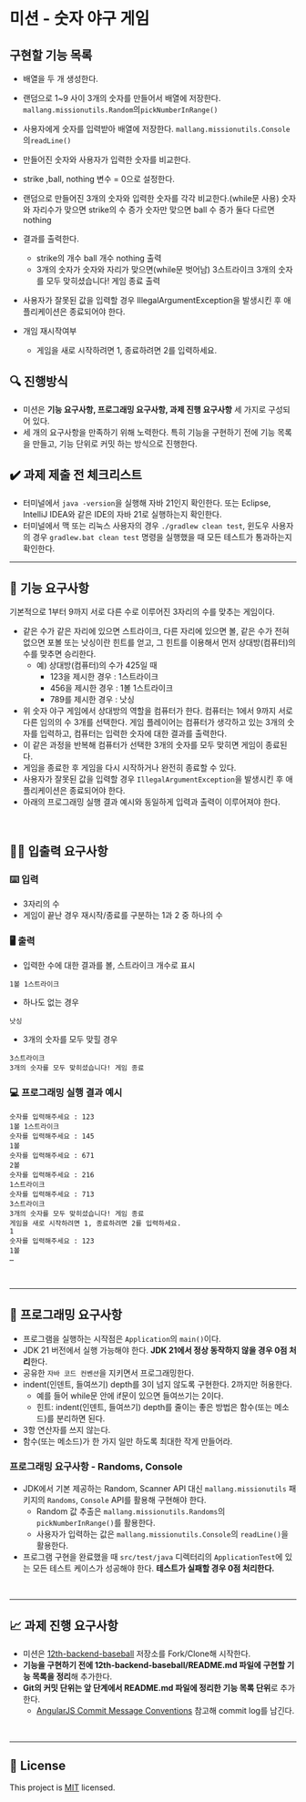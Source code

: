 # 미션 - 숫자 야구 게임

## 구현할 기능 목록

- 배열을 두 개 생성한다.

- 랜덤으로 1~9 사이 3개의 숫자를 만들어서 배열에 저장한다.
  `mallang.missionutils.Random`의`pickNumberInRange()`
- 사용자에게 숫자를 입력받아 배열에 저장한다.
  `mallang.missionutils.Console`의`readLine()`

- 만들어진 숫자와 사용자가 입력한 숫자를 비교한다.
- strike ,ball, nothing 변수 = 0으로 설정한다.
- 랜덤으로 만들어진 3개의 숫자와 입력한 숫자를 각각 비교한다.(while문 사용)
  숫자와 자리수가 맞으면 strike의 수 증가
  숫자만 맞으면 ball 수 증가
  둘다 다르면 nothing

- 결과를 출력한다.
  - strike의 개수
    ball 개수
    nothing
    출력
  - 3개의 숫자가 숫자와 자리가 맞으면(while문 벗어남)
    3스트라이크
    3개의 숫자를 모두 맞히셨습니다! 게임 종료 출력
  
- 사용자가 잘못된 값을 입력할 경우 IllegalArgumentException을 발생시킨 후 애플리케이션은 종료되어야 한다. 

- 개임 재시작여부
  - 게임을 새로 시작하려면 1, 종료하려면 2를 입력하세요.

## 🔍 진행방식

- 미션은 **기능 요구사항, 프로그래밍 요구사항, 과제 진행 요구사항** 세 가지로 구성되어 있다.
- 세 개의 요구사항을 만족하기 위해 노력한다. 특히 기능을 구현하기 전에 기능 목록을 만들고, 기능 단위로 커밋 하는 방식으로 진행한다.

## ✔️ 과제 제출 전 체크리스트

- 터미널에서 `java -version`을 실행해 자바 21인지 확인한다. 또는 Eclipse, IntelliJ IDEA와 같은 IDE의 자바 21로 실행하는지 확인한다.
- 터미널에서 맥 또는 리눅스 사용자의 경우 `./gradlew clean test`, 윈도우 사용자의 경우 `gradlew.bat clean test` 명령을 실행했을 때 모든 테스트가 통과하는지 확인한다.

---

## 🚀 기능 요구사항

기본적으로 1부터 9까지 서로 다른 수로 이루어진 3자리의 수를 맞추는 게임이다.

- 같은 수가 같은 자리에 있으면 스트라이크, 다른 자리에 있으면 볼, 같은 수가 전혀 없으면 포볼 또는 낫싱이란 힌트를 얻고, 그 힌트를 이용해서 먼저 상대방(컴퓨터)의 수를 맞추면 승리한다.
  - 예) 상대방(컴퓨터)의 수가 425일 때
    - 123을 제시한 경우 : 1스트라이크
    - 456을 제시한 경우 : 1볼 1스트라이크
    - 789를 제시한 경우 : 낫싱
- 위 숫자 야구 게임에서 상대방의 역할을 컴퓨터가 한다. 컴퓨터는 1에서 9까지 서로 다른 임의의 수 3개를 선택한다. 게임 플레이어는 컴퓨터가 생각하고 있는 3개의 숫자를 입력하고, 컴퓨터는 입력한 숫자에 대한 결과를 출력한다.
- 이 같은 과정을 반복해 컴퓨터가 선택한 3개의 숫자를 모두 맞히면 게임이 종료된다.
- 게임을 종료한 후 게임을 다시 시작하거나 완전히 종료할 수 있다.
- 사용자가 잘못된 값을 입력할 경우 `IllegalArgumentException`을 발생시킨 후 애플리케이션은 종료되어야 한다.
- 아래의 프로그래밍 실행 결과 예시와 동일하게 입력과 출력이 이루어져야 한다.

<br>

## ✍🏻 입출력 요구사항

### ⌨️ 입력

- 3자리의 수
- 게임이 끝난 경우 재시작/종료를 구분하는 1과 2 중 하나의 수

### 🖥 출력

- 입력한 수에 대한 결과를 볼, 스트라이크 개수로 표시

```
1볼 1스트라이크
```

- 하나도 없는 경우

```
낫싱
```

- 3개의 숫자를 모두 맞힐 경우

```
3스트라이크
3개의 숫자를 모두 맞히셨습니다! 게임 종료
```

### 💻 프로그래밍 실행 결과 예시

```
숫자를 입력해주세요 : 123
1볼 1스트라이크
숫자를 입력해주세요 : 145
1볼 
숫자를 입력해주세요 : 671
2볼 
숫자를 입력해주세요 : 216
1스트라이크 
숫자를 입력해주세요 : 713
3스트라이크 
3개의 숫자를 모두 맞히셨습니다! 게임 종료
게임을 새로 시작하려면 1, 종료하려면 2를 입력하세요.
1
숫자를 입력해주세요 : 123
1볼
… 
```

<br>

---

## 🎱 프로그래밍 요구사항

- 프로그램을 실행하는 시작점은 `Application`의 `main()`이다.
- JDK 21 버전에서 실행 가능해야 한다. **JDK 21에서 정상 동작하지 않을 경우 0점 처리**한다.
- 공유한 `자바 코드 컨벤션`을 지키면서 프로그래밍한다.
- indent(인덴트, 들여쓰기) depth를 3이 넘지 않도록 구현한다. 2까지만 허용한다.
  - 예를 들어 while문 안에 if문이 있으면 들여쓰기는 2이다.
  - 힌트: indent(인덴트, 들여쓰기) depth를 줄이는 좋은 방법은 함수(또는 메소드)를 분리하면 된다.
- 3항 연산자를 쓰지 않는다.
- 함수(또는 메소드)가 한 가지 일만 하도록 최대한 작게 만들어라.

### 프로그래밍 요구사항 - Randoms, Console

- JDK에서 기본 제공하는 Random, Scanner API 대신 `mallang.missionutils` 패키지의 `Randoms`, `Console` API를 활용해 구현해야 한다.
  - Random 값 추출은 `mallang.missionutils.Randoms`의 `pickNumberInRange()`를 활용한다.
  - 사용자가 입력하는 값은 `mallang.missionutils.Console`의 `readLine()`을 활용한다.
- 프로그램 구현을 완료했을 때 `src/test/java` 디렉터리의 `ApplicationTest`에 있는 모든 테스트 케이스가 성공해야 한다. **테스트가 실패할 경우 0점 처리한다.**

<br>

---

## 📈 과제 진행 요구사항

- 미션은 [12th-backend-baseball](https://github.com/CNU-Likelion/12th-backend-baseball) 저장소를 Fork/Clone해 시작한다.
- **기능을 구현하기 전에 12th-backend-baseball/README.md 파일에 구현할 기능 목록을 정리**해 추가한다.
- **Git의 커밋 단위는 앞 단계에서 README.md 파일에 정리한 기능 목록 단위**로 추가한다.
  - [AngularJS Commit Message Conventions](https://gist.github.com/stephenparish/9941e89d80e2bc58a153) 참고해 commit log를 남긴다.

<br>

---

## 📝 License

This project is [MIT](https://github.com/woowacourse/java-baseball-precourse/blob/master/LICENSE) licensed.

